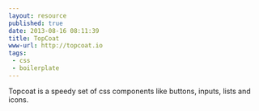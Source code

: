 ```yaml
---
layout: resource
published: true
date: 2013-08-16 08:11:39
title: TopCoat
www-url: http://topcoat.io
tags: 
 - css
 - boilerplate
---
```


Topcoat is a speedy set of css components like buttons, inputs, lists and icons.